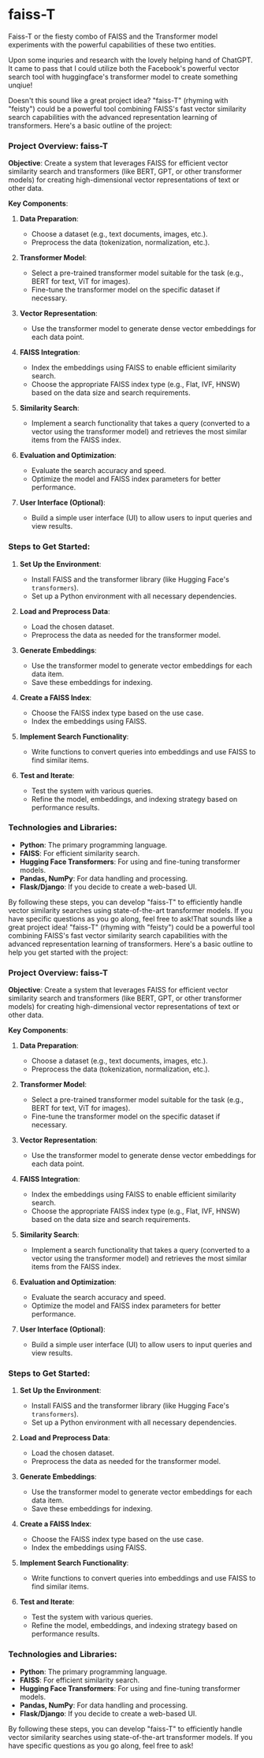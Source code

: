# faiss-T
Faiss-T or the fiesty combo of FAISS and the Transformer model experiments with the powerful capabilities of these two entities.

Upon some inquries and research with the lovely helping hand of ChatGPT. It came to pass that I could utilize both the Facebook's powerful vector search tool with huggingface's transformer model to create something unqiue!

Doesn't this sound like a great project idea? "faiss-T" (rhyming with "feisty") could be a powerful tool combining FAISS's fast vector similarity search capabilities with the advanced representation learning of transformers. Here's a basic outline of the project:

### Project Overview: **faiss-T**

**Objective**: 
Create a system that leverages FAISS for efficient vector similarity search and transformers (like BERT, GPT, or other transformer models) for creating high-dimensional vector representations of text or other data.

**Key Components**:
1. **Data Preparation**: 
   - Choose a dataset (e.g., text documents, images, etc.).
   - Preprocess the data (tokenization, normalization, etc.).

2. **Transformer Model**:
   - Select a pre-trained transformer model suitable for the task (e.g., BERT for text, ViT for images).
   - Fine-tune the transformer model on the specific dataset if necessary.

3. **Vector Representation**:
   - Use the transformer model to generate dense vector embeddings for each data point.

4. **FAISS Integration**:
   - Index the embeddings using FAISS to enable efficient similarity search.
   - Choose the appropriate FAISS index type (e.g., Flat, IVF, HNSW) based on the data size and search requirements.

5. **Similarity Search**:
   - Implement a search functionality that takes a query (converted to a vector using the transformer model) and retrieves the most similar items from the FAISS index.

6. **Evaluation and Optimization**:
   - Evaluate the search accuracy and speed.
   - Optimize the model and FAISS index parameters for better performance.

7. **User Interface (Optional)**:
   - Build a simple user interface (UI) to allow users to input queries and view results.

### Steps to Get Started:

1. **Set Up the Environment**:
   - Install FAISS and the transformer library (like Hugging Face's `transformers`).
   - Set up a Python environment with all necessary dependencies.

2. **Load and Preprocess Data**:
   - Load the chosen dataset.
   - Preprocess the data as needed for the transformer model.

3. **Generate Embeddings**:
   - Use the transformer model to generate vector embeddings for each data item.
   - Save these embeddings for indexing.

4. **Create a FAISS Index**:
   - Choose the FAISS index type based on the use case.
   - Index the embeddings using FAISS.

5. **Implement Search Functionality**:
   - Write functions to convert queries into embeddings and use FAISS to find similar items.

6. **Test and Iterate**:
   - Test the system with various queries.
   - Refine the model, embeddings, and indexing strategy based on performance results.

### Technologies and Libraries:
- **Python**: The primary programming language.
- **FAISS**: For efficient similarity search.
- **Hugging Face Transformers**: For using and fine-tuning transformer models.
- **Pandas, NumPy**: For data handling and processing.
- **Flask/Django**: If you decide to create a web-based UI.

By following these steps, you can develop "faiss-T" to efficiently handle vector similarity searches using state-of-the-art transformer models. If you have specific questions as you go along, feel free to ask!That sounds like a great project idea! "faiss-T" (rhyming with "feisty") could be a powerful tool combining FAISS's fast vector similarity search capabilities with the advanced representation learning of transformers. Here's a basic outline to help you get started with the project:

### Project Overview: **faiss-T**

**Objective**: 
Create a system that leverages FAISS for efficient vector similarity search and transformers (like BERT, GPT, or other transformer models) for creating high-dimensional vector representations of text or other data.

**Key Components**:
1. **Data Preparation**: 
   - Choose a dataset (e.g., text documents, images, etc.).
   - Preprocess the data (tokenization, normalization, etc.).

2. **Transformer Model**:
   - Select a pre-trained transformer model suitable for the task (e.g., BERT for text, ViT for images).
   - Fine-tune the transformer model on the specific dataset if necessary.

3. **Vector Representation**:
   - Use the transformer model to generate dense vector embeddings for each data point.

4. **FAISS Integration**:
   - Index the embeddings using FAISS to enable efficient similarity search.
   - Choose the appropriate FAISS index type (e.g., Flat, IVF, HNSW) based on the data size and search requirements.

5. **Similarity Search**:
   - Implement a search functionality that takes a query (converted to a vector using the transformer model) and retrieves the most similar items from the FAISS index.

6. **Evaluation and Optimization**:
   - Evaluate the search accuracy and speed.
   - Optimize the model and FAISS index parameters for better performance.

7. **User Interface (Optional)**:
   - Build a simple user interface (UI) to allow users to input queries and view results.

### Steps to Get Started:

1. **Set Up the Environment**:
   - Install FAISS and the transformer library (like Hugging Face's `transformers`).
   - Set up a Python environment with all necessary dependencies.

2. **Load and Preprocess Data**:
   - Load the chosen dataset.
   - Preprocess the data as needed for the transformer model.

3. **Generate Embeddings**:
   - Use the transformer model to generate vector embeddings for each data item.
   - Save these embeddings for indexing.

4. **Create a FAISS Index**:
   - Choose the FAISS index type based on the use case.
   - Index the embeddings using FAISS.

5. **Implement Search Functionality**:
   - Write functions to convert queries into embeddings and use FAISS to find similar items.

6. **Test and Iterate**:
   - Test the system with various queries.
   - Refine the model, embeddings, and indexing strategy based on performance results.

### Technologies and Libraries:
- **Python**: The primary programming language.
- **FAISS**: For efficient similarity search.
- **Hugging Face Transformers**: For using and fine-tuning transformer models.
- **Pandas, NumPy**: For data handling and processing.
- **Flask/Django**: If you decide to create a web-based UI.

By following these steps, you can develop "faiss-T" to efficiently handle vector similarity searches using state-of-the-art transformer models. If you have specific questions as you go along, feel free to ask!
